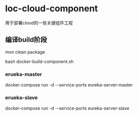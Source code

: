 # loc-cloud-component
用于部署cloud的一些关键组件工程




## 编译build阶段
mvn clean package

bash docker-build-component.sh


### erueka-master
docker-compose run -d --service-ports eureka-server-master


### erueka-slave
docker-compose run -d --service-ports eureka-server-slave